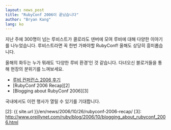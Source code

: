 ```yaml
---
layout: news_post
title: "RubyConf 2006이 끝났습니다"
author: "Bryan Kang"
lang: ko
---
```


지난 주에 300명이 넘는 루비스트가 콜로라도 덴버에 모여 루비에 대해 다양한 이야기를 나누었습니다. 루비스트라면 꼭 한번
가봐야할 RubyConf! 올해도 상당히 흥미롭습니다.

올해의 화두는 누가 뭐래도 ‘다양한 루비 환경’인 것 같습니다. 다녀오신 블로거들을 통해 현장의 분위기를 느껴보세요.

* [루비 컨퍼런스 2006 후기][1]
* [RubyConf 2006 Recap][2]
* [Blogging about RubyConf 2006][3]

국내에서도 이런 행사가 열릴 수 있기를 기대합니다.



[1]: http://beyond.daesan.com/articles/2006/10/27/after-rubyconf-2006
[2]: {{ site.url }}/en/news/2006/10/26/rubyconf-2006-recap/
[3]: http://www.oreillynet.com/ruby/blog/2006/10/blogging_about_rubyconf_2006.html
